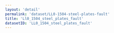 ```yaml
---
layout: 'detail'
permalink: 'dataset/LL0-1504-steel-plates-fault'
title: 'Ll0_1504_steel_plates_fault'
datasetID: 'LL0_1504_steel_plates_fault'
---
```


